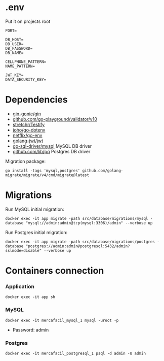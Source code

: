 # .env

Put it on projects root

````
PORT=

DB_HOST=
DB_USER=
DB_PASSWORD=
DB_NAME=

CELLPHONE_PATTERN=
NAME_PATTERN=

JWT_KEY=
DATA_SECURITY_KEY=
````


# Dependencies

- [gin-gonic/gin](https://github.com/gin-gonic/gin) 
- [github.com/go-playground/validator/v10](https://github.com/go-playground/validator)
- [stretchr/Testify](https://github.com/stretchr/testify)
- [joho/go-dotenv](https://github.com/joho/godotenv)
- [netflix/go-env](https://github.com/Netflix/go-env)
- [golang-jwt/jwt](https://github.com/golang-jwt/jwt)
- [go-sql-driver/mysql](https://github.com/go-sql-driver/mysql) MySQL DB driver
- [github.com/lib/pq](https://github.com/lib/pq) Postgres DB driver

Migration package:

`go install -tags 'mysql,postgres' github.com/golang-migrate/migrate/v4/cmd/migrate@latest`

# Migrations

Run MySQL initial migration:

`docker exec -it app migrate -path src/database/migrations/mysql -database "mysql://admin:admin@tcp(mysql:3306)/admin" --verbose up`

Run Postgres initial migration:

`docker exec -it app migrate -path src/database/migrations/postgres -database "postgres://admin:admin@postgresql:5432/admin?sslmode=disable" --verbose up`

# Containers connection
### Application
`docker exec -it app sh`

### MySQL
`docker exec -it mercafacil_mysql_1 mysql -uroot -p`
- Password: admin

### Postgres
`docker exec -it mercafacil_postgresql_1 psql -d admin -U admin`